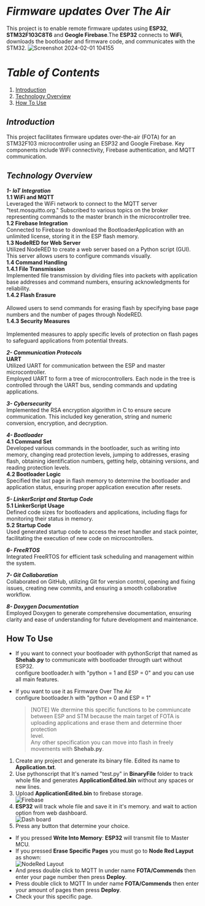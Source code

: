 # _Firmware updates Over The Air_
This project is to enable remote firmware updates using **ESP32**, **STM32F103C8T6** and **Geogle Firebase**.The **ESP32** connects to **WiFi**, downloads the bootloader and firmware code, and communicates with the STM32.
![Screenshot 2024-02-01 104155](https://github.com/ShehabAldeenMo/Fireware-Over-The-Air/assets/114957788/b0d02c6f-00ba-4343-941e-dbdb82eed83a)

# _Table of Contents_
1. [Introduction](#Introduction)
2. [Technology Overview](#Technology-Overview)
3. [How To Use](#How-To-Use)

## _**Introduction**_
This project facilitates firmware updates over-the-air (FOTA) for an STM32F103 microcontroller using an ESP32 and Google Firebase. Key components include WiFi connectivity, Firebase authentication, and MQTT communication.<br /> 

## _Technology Overview_
_**1- IoT Integration**_ <br />
**1.1 WiFi and MQTT** <br /> 
Leveraged the WiFi network to connect to the MQTT server "test.mosquitto.org." Subscribed to various topics on the broker representing commands to the master branch in the microcontroller tree.<br />
**1.2 Firebase Integration** <br /> 
Connected to Firebase to download the BootloaderApplication with an unlimited license, storing it in the ESP flash memory.<br />
**1.3 NodeRED for Web Server** <br /> 
Utilized NodeRED to create a web server based on a Python script (GUI). This server allows users to configure commands visually.<br />
**1.4 Command Handling** <br /> 
**1.4.1 File Transmission** <br /> 
Implemented file transmission by dividing files into packets with application base addresses and command numbers, ensuring acknowledgments for reliability.<br /> 
**1.4.2 Flash Erasure** <br />  
Allowed users to send commands for erasing flash by specifying base page numbers and the number of pages through NodeRED.<br /> 
**1.4.3 Security Measures** <br />  
Implemented measures to apply specific levels of protection on flash pages to safeguard applications from potential threats.<br /> 

_**2- Communication Protocols**_ <br /> 
**UART**<br /> 
Utilized UART for communication between the ESP and master microcontroller.<br />  Employed UART to form a tree of microcontrollers. Each node in the tree is controlled through the UART bus, sending commands and updating applications.<br /> 

_**3- Cybersecurity**_ <br /> 
Implemented the RSA encryption algorithm in C to ensure secure communication. This included key generation, string and numeric conversion, encryption, and decryption.<br /> 

_**4- Bootloader**_ <br /> 
**4.1 Command Set** <br /> 
Developed various commands in the bootloader, such as writing into memory, changing read protection levels, jumping to addresses, erasing flash, obtaining identification numbers, getting help, obtaining versions, and reading protection levels.<br /> 
**4.2 Bootloader Logic** <br /> 
Specified the last page in flash memory to determine the bootloader and application status, ensuring proper application execution after resets.<br /> 

_**5- LinkerScript and Startup Code**_ <br /> 
**5.1 LinkerScript Usage** <br /> 
Defined code sizes for bootloaders and applications, including flags for monitoring their status in memory.<br /> 
**5.2 Startup Code** <br /> 
Used generated startup code to access the reset handler and stack pointer, facilitating the execution of new code on microcontrollers.<br /> 

_**6- FreeRTOS**_ <br /> 
Integrated FreeRTOS for efficient task scheduling and management within the system.<br /> 

_**7- Git Collaboration**_ <br /> 
Collaborated on GitHub, utilizing Git for version control, opening and fixing issues, creating new commits, and ensuring a smooth collaborative workflow.<br /> 

_**8- Doxygen Documentation**_ <br /> 
Employed Doxygen to generate comprehensive documentation, ensuring clarity and ease of understanding for future development and maintenance.<br /> 

## How To Use
+ If you want to connect your bootloader with pythonScript that named as **Shehab.py** to communicate with bootloader througth uart without ESP32.<br />
  configure bootloader.h with "python = 1 and ESP = 0" and you can use all main features.<br />

+ If you want to use it as Firmware Over The Air<br />
  configure bootloader.h with "python = 0 and ESP = 1"<br />
  > [NOTE]
  > We dtermine this specific functions to be commiuncate between ESP and STM because the main target of FOTA is uploading applications and erase them and determine thoer protection     
    level.<br />
  > Any other specification you can move into flash in freely movements with **Shehab.py**.<br />

1. Create any project and generate its binary file. Edited its name to **Application.txt**.<br />
2. Use pythonscript that It's named "test.py" in **BinaryFile** folder to track whole file and generates **ApplicationEdited.bin** without any spaces or new lines.<br />
3. Upload **ApplicationEdited.bin** to firebase storage.<br />
![Firebase](https://github.com/ShehabAldeenMo/Fireware-Over-The-Air/assets/114957788/71ba20b2-ecf9-4a2e-a61c-69737b538e13)
4. **ESP32** will track whole file and save it in it's memory. and wait to action option from web dashboard.<br />
![Dash board](https://github.com/ShehabAldeenMo/Fireware-Over-The-Air/assets/114957788/8e8f0287-d119-4696-b5f4-07b5df8d2bdf)
5. Press any button that determine your choice.<br />
  - If you pressed **Write Into Memory**: **ESP32** will transmit file to Master MCU.<br />
  - If you pressed **Erase Specific Pages** you must go to **Node Red Layput** as shown:<br />
![NodeRed Layout](https://github.com/ShehabAldeenMo/Fireware-Over-The-Air/assets/114957788/a5c9a45e-0a03-4c8c-92cb-1ae178b81508)
  - And press double click to MQTT In under name **FOTA/Commends** then enter your page number then press **Deploy**. <br />
  - Press double click to MQTT In under name **FOTA/Commends** then enter your amount of pages then press **Deploy**.<br />
  - Check your this specific page.<br />
    
